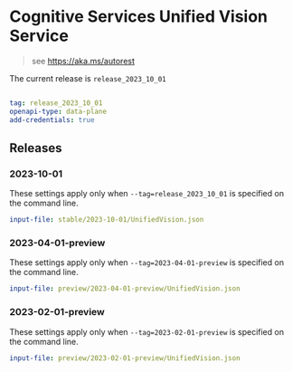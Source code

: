 # Cognitive Services Unified Vision Service

> see https://aka.ms/autorest

The current release is `release_2023_10_01`

``` yaml

tag: release_2023_10_01
openapi-type: data-plane
add-credentials: true
```
## Releases

### 2023-10-01
These settings apply only when `--tag=release_2023_10_01` is specified on the command line.

``` yaml $(tag) == 'release_2023_10_01'
input-file: stable/2023-10-01/UnifiedVision.json
```

### 2023-04-01-preview
These settings apply only when `--tag=2023-04-01-preview` is specified on the command line.

``` yaml $(tag) == '2023-04-01-preview'
input-file: preview/2023-04-01-preview/UnifiedVision.json
```

### 2023-02-01-preview
These settings apply only when `--tag=2023-02-01-preview` is specified on the command line.

``` yaml $(tag) == '2023-02-01-preview'
input-file: preview/2023-02-01-preview/UnifiedVision.json
```